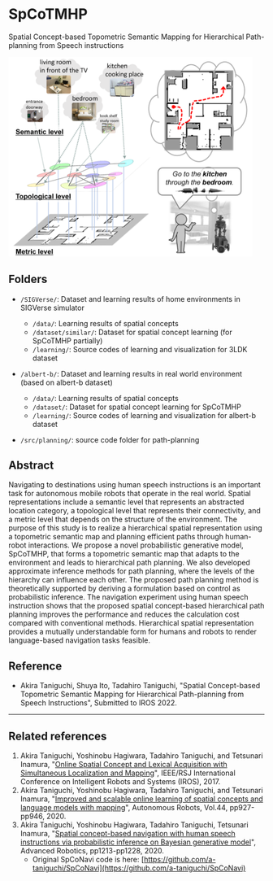 # SpCoTMHP
Spatial Concept-based Topometric Semantic Mapping for Hierarchical Path-planning from Speech instructions

<img src="https://github.com/a-taniguchi/SpCoTMHP/blob/master/overview.png" width="480px">

## Folders
 - `/SIGVerse/`: Dataset and learning results of home environments in SIGVerse simulator
   - `/data/`: Learning results of spatial concepts
   - `/dataset/similar/`: Dataset for spatial concept learning (for SpCoTMHP partially)
   - `/learning/`: Source codes of learning and visualization for 3LDK dataset

 - `/albert-b/`: Dataset and learning results in real world environment (based on albert-b dataset)
   - `/data/`: Learning results of spatial concepts
   - `/dataset/`: Dataset for spatial concept learning for SpCoTMHP
   - `/learning/`: Source codes of learning and visualization for albert-b dataset

 - `/src/planning/`: source code folder for path-planning



## Abstract 
Navigating to destinations using human speech instructions is an important task for autonomous mobile robots that operate in the real world.
Spatial representations include a semantic level that represents an abstracted location category, a topological level that represents their connectivity, and a metric level that depends on the structure of the environment.
The purpose of this study is to realize a hierarchical spatial representation using a topometric semantic map and planning efficient paths through human-robot interactions.
We propose a novel probabilistic generative model, SpCoTMHP, that forms a topometric semantic map that adapts to the environment and leads to hierarchical path planning.
We also developed approximate inference methods for path planning, where the levels of the hierarchy can influence each other.
The proposed path planning method is theoretically supported by deriving a formulation based on control as probabilistic inference.
The navigation experiment using human speech instruction shows that the proposed spatial concept-based hierarchical path planning improves the performance and reduces the calculation cost compared with conventional methods.
Hierarchical spatial representation provides a mutually understandable form for humans and robots to render language-based navigation tasks feasible. 


## Reference
 -   Akira Taniguchi, Shuya Ito, Tadahiro Taniguchi, "Spatial Concept-based Topometric Semantic Mapping for Hierarchical Path-planning from Speech Instructions", Submitted to IROS 2022.



---
## Related references
1. Akira Taniguchi, Yoshinobu Hagiwara, Tadahiro Taniguchi, and Tetsunari Inamura, "[Online Spatial Concept and Lexical Acquisition with Simultaneous Localization and Mapping](https://ieeexplore.ieee.org/document/8202243)", IEEE/RSJ International Conference on Intelligent Robots and Systems (IROS), 2017.  
1. Akira Taniguchi, Yoshinobu Hagiwara, Tadahiro Taniguchi, and Tetsunari Inamura, "[Improved and scalable online learning of spatial concepts and language models with mapping](https://link.springer.com/article/10.1007/s10514-020-09905-0)", Autonomous Robots, Vol.44, pp927-pp946, 2020.
1. Akira Taniguchi, Yoshinobu Hagiwara, Tadahiro Taniguchi, Tetsunari Inamura, "[Spatial concept-based navigation with human speech instructions via probabilistic inference on Bayesian generative model](https://www.tandfonline.com/doi/full/10.1080/01691864.2020.1817777)", Advanced Robotics, pp1213-pp1228, 2020.
    -  Original SpCoNavi code is here:  [https://github.com/a-taniguchi/SpCoNavi](https://github.com/a-taniguchi/SpCoNavi)




